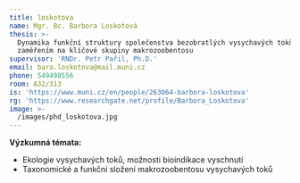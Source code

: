 ```yaml
---
title: loskotova
name: Mgr. Bc. Barbora Loskotová
thesis: >-
  Dynamika funkční struktury společenstva bezobratlých vysychavých toků se
  zaměřením na klíčové skupiny makrozoobentosu
supervisor: 'RNDr. Petr Pařil, Ph.D.'
email: bara.loskotova@mail.muni.cz
phone: 549498556
room: A32/313
is: 'https://www.muni.cz/en/people/263064-barbora-loskotova'
rg: 'https://www.researchgate.net/profile/Barbora_Loskotova'
image: >-
  /images/phd_loskotova.jpg
---
```

**Výzkumná témata:**

* Ekologie vysychavých toků, možnosti bioindikace vyschnutí
* Taxonomické a funkční složení makrozoobentosu vysychavých toků
